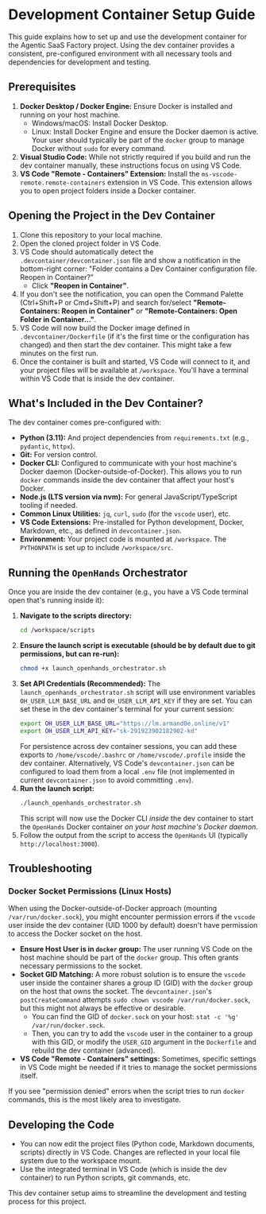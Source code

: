 # Development Container Setup Guide

This guide explains how to set up and use the development container for the Agentic SaaS Factory project. Using the dev container provides a consistent, pre-configured environment with all necessary tools and dependencies for development and testing.

## Prerequisites

1.  **Docker Desktop / Docker Engine:** Ensure Docker is installed and running on your host machine.
    *   Windows/macOS: Install Docker Desktop.
    *   Linux: Install Docker Engine and ensure the Docker daemon is active. Your user should typically be part of the `docker` group to manage Docker without `sudo` for every command.
2.  **Visual Studio Code:** While not strictly required if you build and run the dev container manually, these instructions focus on using VS Code.
3.  **VS Code "Remote - Containers" Extension:** Install the `ms-vscode-remote.remote-containers` extension in VS Code. This extension allows you to open project folders inside a Docker container.

## Opening the Project in the Dev Container

1.  Clone this repository to your local machine.
2.  Open the cloned project folder in VS Code.
3.  VS Code should automatically detect the `.devcontainer/devcontainer.json` file and show a notification in the bottom-right corner: "Folder contains a Dev Container configuration file. Reopen in Container?"
    *   Click **"Reopen in Container"**.
4.  If you don't see the notification, you can open the Command Palette (Ctrl+Shift+P or Cmd+Shift+P) and search for/select **"Remote-Containers: Reopen in Container"** or **"Remote-Containers: Open Folder in Container..."**.
5.  VS Code will now build the Docker image defined in `.devcontainer/Dockerfile` (if it's the first time or the configuration has changed) and then start the dev container. This might take a few minutes on the first run.
6.  Once the container is built and started, VS Code will connect to it, and your project files will be available at `/workspace`. You'll have a terminal within VS Code that is inside the dev container.

## What's Included in the Dev Container?

The dev container comes pre-configured with:
*   **Python (3.11):** And project dependencies from `requirements.txt` (e.g., `pydantic`, `httpx`).
*   **Git:** For version control.
*   **Docker CLI:** Configured to communicate with your host machine's Docker daemon (Docker-outside-of-Docker). This allows you to run `docker` commands inside the dev container that affect your host's Docker.
*   **Node.js (LTS version via nvm):** For general JavaScript/TypeScript tooling if needed.
*   **Common Linux Utilities:** `jq`, `curl`, `sudo` (for the `vscode` user), etc.
*   **VS Code Extensions:** Pre-installed for Python development, Docker, Markdown, etc., as defined in `devcontainer.json`.
*   **Environment:** Your project code is mounted at `/workspace`. The `PYTHONPATH` is set up to include `/workspace/src`.

## Running the `OpenHands` Orchestrator

Once you are inside the dev container (e.g., you have a VS Code terminal open that's running inside it):

1.  **Navigate to the scripts directory:**
    ```bash
    cd /workspace/scripts
    ```
2.  **Ensure the launch script is executable (should be by default due to git permissions, but can re-run):**
    ```bash
    chmod +x launch_openhands_orchestrator.sh
    ```
3.  **Set API Credentials (Recommended):**
    The `launch_openhands_orchestrator.sh` script will use environment variables `OH_USER_LLM_BASE_URL` and `OH_USER_LLM_API_KEY` if they are set. You can set these in the dev container's terminal for your current session:
    ```bash
    export OH_USER_LLM_BASE_URL="https://lm.armand0e.online/v1"
    export OH_USER_LLM_API_KEY="sk-291923902182902-kd"
    ```
    For persistence across dev container sessions, you can add these exports to `/home/vscode/.bashrc` or `/home/vscode/.profile` inside the dev container. Alternatively, VS Code's `devcontainer.json` can be configured to load them from a local `.env` file (not implemented in current `devcontainer.json` to avoid committing `.env`).
4.  **Run the launch script:**
    ```bash
    ./launch_openhands_orchestrator.sh
    ```
    This script will now use the Docker CLI *inside* the dev container to start the `OpenHands` Docker container *on your host machine's Docker daemon*.
5.  Follow the output from the script to access the `OpenHands` UI (typically `http://localhost:3000`).

## Troubleshooting

### Docker Socket Permissions (Linux Hosts)

When using the Docker-outside-of-Docker approach (mounting `/var/run/docker.sock`), you might encounter permission errors if the `vscode` user inside the dev container (UID 1000 by default) doesn't have permission to access the Docker socket on the host.

*   **Ensure Host User is in `docker` group:** The user running VS Code on the host machine should be part of the `docker` group. This often grants necessary permissions to the socket.
*   **Socket GID Matching:** A more robust solution is to ensure the `vscode` user inside the container shares a group ID (GID) with the `docker` group on the host that owns the socket. The `devcontainer.json`'s `postCreateCommand` attempts `sudo chown vscode /var/run/docker.sock`, but this might not always be effective or desirable.
    *   You can find the GID of `docker.sock` on your host: `stat -c '%g' /var/run/docker.sock`.
    *   Then, you can try to add the `vscode` user in the container to a group with this GID, or modify the `USER_GID` argument in the `Dockerfile` and rebuild the dev container (advanced).
*   **VS Code "Remote - Containers" settings:** Sometimes, specific settings in VS Code might be needed if it tries to manage the socket permissions itself.

If you see "permission denied" errors when the script tries to run `docker` commands, this is the most likely area to investigate.

## Developing the Code

*   You can now edit the project files (Python code, Markdown documents, scripts) directly in VS Code. Changes are reflected in your local file system due to the workspace mount.
*   Use the integrated terminal in VS Code (which is inside the dev container) to run Python scripts, git commands, etc.

This dev container setup aims to streamline the development and testing process for this project.

